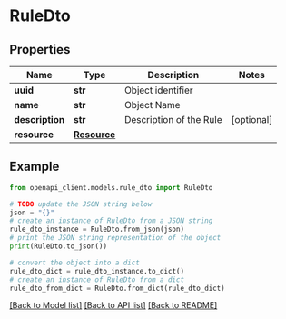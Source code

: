# RuleDto


## Properties

Name | Type | Description | Notes
------------ | ------------- | ------------- | -------------
**uuid** | **str** | Object identifier | 
**name** | **str** | Object Name | 
**description** | **str** | Description of the Rule | [optional] 
**resource** | [**Resource**](Resource.md) |  | 

## Example

```python
from openapi_client.models.rule_dto import RuleDto

# TODO update the JSON string below
json = "{}"
# create an instance of RuleDto from a JSON string
rule_dto_instance = RuleDto.from_json(json)
# print the JSON string representation of the object
print(RuleDto.to_json())

# convert the object into a dict
rule_dto_dict = rule_dto_instance.to_dict()
# create an instance of RuleDto from a dict
rule_dto_from_dict = RuleDto.from_dict(rule_dto_dict)
```
[[Back to Model list]](../README.md#documentation-for-models) [[Back to API list]](../README.md#documentation-for-api-endpoints) [[Back to README]](../README.md)


